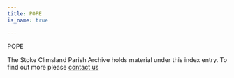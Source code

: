 ```yaml
---
title: POPE
is_name: true

---
```


POPE


The Stoke Climsland Parish Archive holds material under this index entry. To find out more please [contact us](/contact/)
